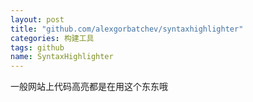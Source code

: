 ```yaml
---
layout: post
title: "github.com/alexgorbatchev/syntaxhighlighter"
categories: 构建工具
tags: github
name: SyntaxHighlighter
---
```


一般网站上代码高亮都是在用这个东东哦
<!--break-->
